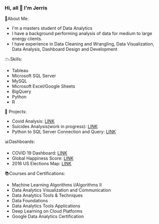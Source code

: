 ### Hi, all 👋 I'm Jerris

<!--
**JerrisG/JerrisG** is a ✨ _special_ ✨ repository because its `README.md` (this file) appears on your GitHub profile.

Here are some ideas to get you started:

- 🔭 I’m currently working on ...
- 🌱 I’m currently learning ...
- 👯 I’m looking to collaborate on ...
- 🤔 I’m looking for help with ...
- 💬 Ask me about ...
- 📫 How to reach me: ...
- 😄 Pronouns: ...
- ⚡ Fun fact: ...
- :bar_chart:
-->
💬About Me:
- I'm a masters student of Data Analytics
- I have a background performing analysis of data for medium to large energy clients.
- I have experience in Data Cleaning and Wrangling, Data Visualization, Data Analysis, Dashboard Design and Development

:📉Skills:
- Tableau
- Microsoft SQL Server
- MySQL
- Microsoft Excel/Google Sheets
- BigQuery
- Python
- R

:construction_worker: Projects:
- Covid Analysis: [LINK](https://github.com/JerrisG/Portfolio_Projects/blob/main/PortfolioProject1V2.sql)
- Suicides Analysis(work in progress): [LINK](https://github.com/JerrisG/SQL/blob/main/suicides_exploration.sql)
- Python to SQL Server Connection and Query: [LINK](https://github.com/JerrisG/Python/blob/main/python_to_sql_server.ipynb)

📊Dashboards:
- COVID 19 Dashboard: [LINK](https://public.tableau.com/views/COVID-19Dashboard_16217959357270/Dashboard1?:language=en-US&:display_count=n&:origin=viz_share_link)
- Global Happiness Score: [LINK](https://public.tableau.com/shared/DFYM44XST?:display_count=n&:origin=viz_share_link)
- 2016 US Elections Map: [LINK](https://public.tableau.com/views/JerrisGeorge_HW4/TreeMap?:language=en-US&:display_count=n&:origin=viz_share_link)

📚Courses and Certifications:
- Machine Learning Algorithms I/Algorithms II
- Data Analytics Visualization and Communication
- Data Analytics Tools & Techniques
- Data Foundations
- Data Analytics Tools Applications
- Deep Learning on Cloud Platforms
- Google Data Analytics Certification
